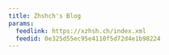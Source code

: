 ```yaml
---
title: Zhshch's Blog
params:
  feedlink: https://xzhsh.ch/index.xml
  feedid: 0e325d55ec95e4110f5d72d4e1b98224
---
```

